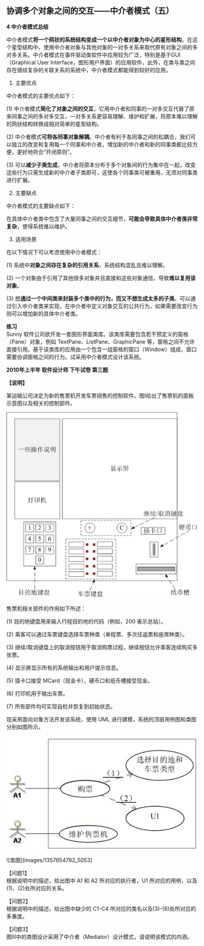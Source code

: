 ##  协调多个对象之间的交互——中介者模式（五）  

**4 中介者模式总结**  

中介者模式**将一个网状的系统结构变成一个以中介者对象为中心的星形结构**，在这个星型结构中，使用中介者对象与其他对象的一对多关系来取代原有对象之间的多对多关系。中介者模式在事件驱动类软件中应用较为广泛，特别是基于GUI（Graphical User Interface，图形用户界面）的应用软件，此外，在类与类之间存在错综复杂的关联关系的系统中，中介者模式都能得到较好的应用。  

1. 主要优点  

中介者模式的主要优点如下：  

(1) 中介者模式**简化了对象之间的交互**，它用中介者和同事的一对多交互代替了原来同事之间的多对多交互，一对多关系更容易理解、维护和扩展，将原本难以理解的网状结构转换成相对简单的星型结构。  

(2) 中介者模式**可将各同事对象解耦**。中介者有利于各同事之间的松耦合，我们可以独立的改变和复用每一个同事和中介者，增加新的中介者和新的同事类都比较方便，更好地符合“开闭原则”。  

(3) 可以**减少子类生成**，中介者将原本分布于多个对象间的行为集中在一起，改变这些行为只需生成新的中介者子类即可，这使各个同事类可被重用，无须对同事类进行扩展。  

2. 主要缺点  

中介者模式的主要缺点如下：  

在具体中介者类中包含了大量同事之间的交互细节，**可能会导致具体中介者类非常复杂**，使得系统难以维护。  

3. 适用场景  

在以下情况下可以考虑使用中介者模式：  

(1) 系统中**对象之间存在复杂的引用关系**，系统结构混乱且难以理解。  

(2) 一个对象由于引用了其他很多对象并且直接和这些对象通信，导致**难以复用该对象**。  

(3) 想**通过一个中间类来封装多个类中的行为，而又不想生成太多的子类**。可以通过引入中介者类来实现，在中介者中定义对象交互的公共行为，如果需要改变行为则可以增加新的具体中介者类。  

**练习**  
Sunny 软件公司欲开发一套图形界面类库。该类库需要包含若干预定义的窗格（Pane）对象，例如 TextPane、ListPane、GraphicPane 等，窗格之间不允许直接引用。基于该类库的应用由一个包含一组窗格的窗口（Window）组成，窗口需要协调窗格之间的行为。试采用中介者模式设计该系统。  

**2010年上半年 软件设计师 下午试卷 第三题**  

**【说明】**  

某运输公司决定为新的售票机开发车票销售的控制软件。图I给出了售票机的面板示意图以及相关的控制部件。

![售票机面板示意图](images/1344409235_9702.jpg)  

售票机相关部件的作用如下所述：  

(1) 目的地键盘用来输入行程目的地的代码（例如，200 表示总站）。  

(2) 乘客可以通过车票键盘选择车票种类（单程票、多次往返票和座席种类）。  

(3) 继续/取消键盘上的取消按钮用于取消购票过程，继续按钮允许乘客连续购买多张票。  

(4) 显示屏显示所有的系统输出和用户提示信息。  

(5) 插卡口接受 MCard（现金卡），硬币口和纸币槽接受现金。  

(6) 打印机用于输出车票。  

(7) 所有部件均可实现自检并恢复到初始状态。  

现采用面向对象方法开发该系统，使用 UML 进行建模，系统的顶层用例图和类图分别如图所示。

![顶层用例图](images/1357654748_5495.jpg)  

![类图](images/1357654762_5053]  

【问题1】  
根据说明中的描述，给出图中 A1 和 A2 所对应的执行者，U1 所对应的用例，以及(1)、(2)处所对应的关系。  

【问题2】  
根据说明中的描述，给出图中缺少的 C1-C4 所对应的类名以及(3)-(6)处所对应的多重度。  

【问题3】  
图III中的类图设计采用了中介者（Mediator）设计模式，请说明该模式的内涵。